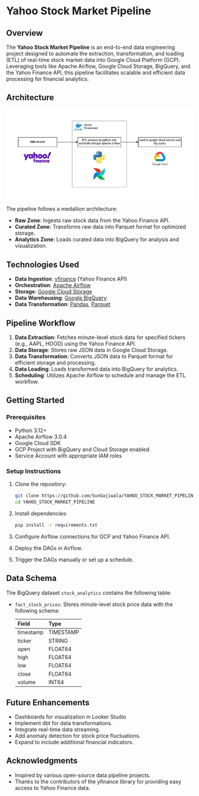 # Yahoo Stock Market Pipeline

## Overview

The **Yahoo Stock Market Pipeline** is an end-to-end data engineering project designed to automate the extraction, transformation, and loading (ETL) of real-time stock market data into Google Cloud Platform (GCP). Leveraging tools like Apache Airflow, Google Cloud Storage, BigQuery, and the Yahoo Finance API, this pipeline facilitates scalable and efficient data processing for financial analytics.

## Architecture

![Architecture Diagram](images/EBC14E5D-41E5-4752-9B3B-A2DC66E4D046_1_102_o.jpeg)

The pipeline follows a medallion architecture:

* **Raw Zone**: Ingests raw stock data from the Yahoo Finance API.
* **Curated Zone**: Transforms raw data into Parquet format for optimized storage.
* **Analytics Zone**: Loads curated data into BigQuery for analysis and visualization.

## Technologies Used

* **Data Ingestion**: [yfinance](https://pypi.org/project/yfinance/) (Yahoo Finance API)
* **Orchestration**: [Apache Airflow](https://airflow.apache.org/)
* **Storage**: [Google Cloud Storage](https://cloud.google.com/storage)
* **Data Warehousing**: [Google BigQuery](https://cloud.google.com/bigquery)
* **Data Transformation**: [Pandas](https://pandas.pydata.org/), [Parquet](https://parquet.apache.org/)

## Pipeline Workflow

1. **Data Extraction**: Fetches minute-level stock data for specified tickers (e.g., AAPL, HOOD) using the Yahoo Finance API.
2. **Data Storage**: Stores raw JSON data in Google Cloud Storage.
3. **Data Transformation**: Converts JSON data to Parquet format for efficient storage and processing.
4. **Data Loading**: Loads transformed data into BigQuery for analytics.
5. **Scheduling**: Utilizes Apache Airflow to schedule and manage the ETL workflow.

## Getting Started

### Prerequisites

* Python 3.12+
* Apache Airflow 3.0.4
* Google Cloud SDK
* GCP Project with BigQuery and Cloud Storage enabled
* Service Account with appropriate IAM roles

### Setup Instructions

1. Clone the repository:

   ```bash
   git clone https://github.com/SunGajiwala/YAHOO_STOCK_MARKET_PIPELINE.git
   cd YAHOO_STOCK_MARKET_PIPELINE
   ```

2. Install dependencies:

   ```bash
   pip install -r requirements.txt
   ```

3. Configure Airflow connections for GCP and Yahoo Finance API.

4. Deploy the DAGs in Airflow.

5. Trigger the DAGs manually or set up a schedule.

## Data Schema

The BigQuery dataset `stock_analytics` contains the following table:

* `fact_stock_prices`: Stores minute-level stock price data with the following schema:

  | Field     | Type      |
  | --------- | --------- |
  | timestamp | TIMESTAMP |
  | ticker    | STRING    |
  | open      | FLOAT64   |
  | high      | FLOAT64   |
  | low       | FLOAT64   |
  | close     | FLOAT64   |
  | volume    | INT64     |


## Future Enhancements

* Dashboards for visualization in Looker Studio 
* Implement dbt for data transformations.
* Integrate real-time data streaming.
* Add anomaly detection for stock price fluctuations.
* Expand to include additional financial indicators.

## Acknowledgments

* Inspired by various open-source data pipeline projects.
* Thanks to the contributors of the yfinance library for providing easy access to Yahoo Finance data.
